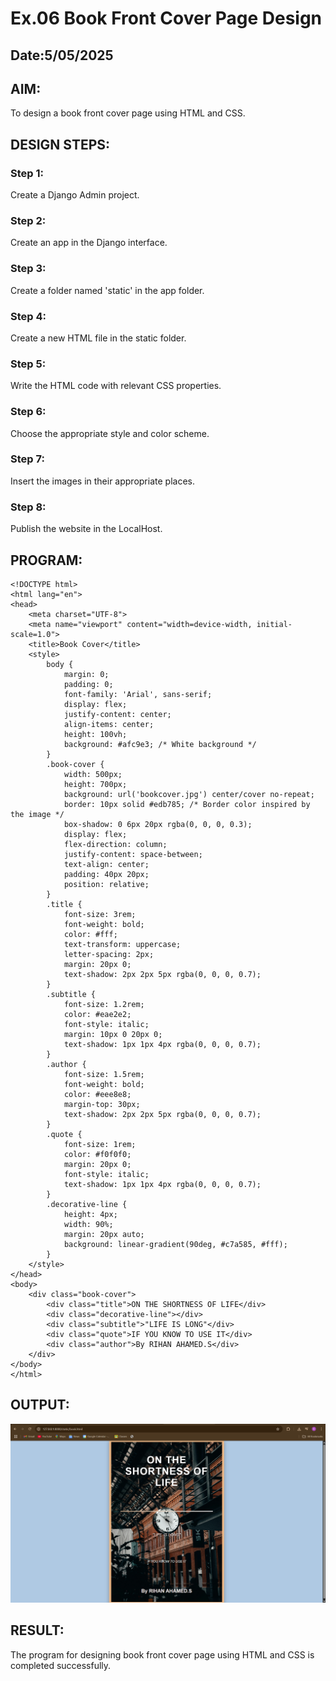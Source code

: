 # Ex.06 Book Front Cover Page Design
## Date:5/05/2025

## AIM:
To design a book front cover page using HTML and CSS.

## DESIGN STEPS:

### Step 1:
Create a Django Admin project.

### Step 2:
Create an app in the Django interface.

### Step 3:
Create a folder named 'static' in the app folder.

### Step 4:
Create a new HTML file in the static folder.

### Step 5:
Write the HTML code with relevant CSS properties.

### Step 6:
Choose the appropriate style and color scheme.

### Step 7:
Insert the images in their appropriate places.

### Step 8:
Publish the website in the LocalHost.

## PROGRAM:
~~~
<!DOCTYPE html>
<html lang="en">
<head>
    <meta charset="UTF-8">
    <meta name="viewport" content="width=device-width, initial-scale=1.0">
    <title>Book Cover</title>
    <style>
        body {
            margin: 0;
            padding: 0;
            font-family: 'Arial', sans-serif;
            display: flex;
            justify-content: center;
            align-items: center;
            height: 100vh;
            background: #afc9e3; /* White background */
        }
        .book-cover {
            width: 500px;
            height: 700px;
            background: url('bookcover.jpg') center/cover no-repeat;
            border: 10px solid #edb785; /* Border color inspired by the image */
            box-shadow: 0 6px 20px rgba(0, 0, 0, 0.3);
            display: flex;
            flex-direction: column;
            justify-content: space-between;
            text-align: center;
            padding: 40px 20px;
            position: relative;
        }
        .title {
            font-size: 3rem;
            font-weight: bold;
            color: #fff;
            text-transform: uppercase;
            letter-spacing: 2px;
            margin: 20px 0;
            text-shadow: 2px 2px 5px rgba(0, 0, 0, 0.7);
        }
        .subtitle {
            font-size: 1.2rem;
            color: #eae2e2;
            font-style: italic;
            margin: 10px 0 20px 0;
            text-shadow: 1px 1px 4px rgba(0, 0, 0, 0.7);
        }
        .author {
            font-size: 1.5rem;
            font-weight: bold;
            color: #eee8e8;
            margin-top: 30px;
            text-shadow: 2px 2px 5px rgba(0, 0, 0, 0.7);
        }
        .quote {
            font-size: 1rem;
            color: #f0f0f0;
            margin: 20px 0;
            font-style: italic;
            text-shadow: 1px 1px 4px rgba(0, 0, 0, 0.7);
        }
        .decorative-line {
            height: 4px;
            width: 90%;
            margin: 20px auto;
            background: linear-gradient(90deg, #c7a585, #fff);
        }
    </style>
</head>
<body>
    <div class="book-cover">
        <div class="title">ON THE SHORTNESS OF LIFE</div>
        <div class="decorative-line"></div>
        <div class="subtitle">"LIFE IS LONG"</div>
        <div class="quote">IF YOU KNOW TO USE IT</div>
        <div class="author">By RIHAN AHAMED.S</div>
    </div>
</body>
</html>

~~~

## OUTPUT:
![alt text](<ex6/bookapp/static/Screenshot 2025-05-05 141050.png>)


## RESULT:
The program for designing book front cover page using HTML and CSS is completed successfully.
